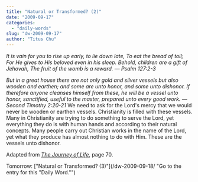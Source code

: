 ```yaml
---
title: "Natural or Transformed? (2)"
date: "2009-09-17"
categories: 
  - "daily-words"
slug: "dw-2009-09-17"
author: "Titus Chu"
---
```


_It is vain for you to rise up early, to lie down late, To eat the bread of toil; For He gives to His beloved even in his sleep. Behold, children are a gift of Jehovah, The fruit of the womb is a reward. — Psalm 127:2-3_

_But in a great house there are not only gold and silver vessels but also wooden and earthen; and some are unto honor, and some unto dishonor. If therefore anyone cleanses himself from these, he will be a vessel unto honor, sanctified, useful to the master, prepared unto every good work. — Second Timothy 2:20-21_ We need to ask for the Lord's mercy that we would never be wooden or earthen vessels. Christianity is filled with these vessels. Many in Christianity are trying to do something to serve the Lord, yet everything they do is with human hands and according to their natural concepts. Many people carry out Christian works in the name of the Lord, yet what they produce has almost nothing to do with Him. These are the vessels unto dishonor.

Adapted from [_The Journey of Life_](/book-journey-of-life/ "Go to the entry for this book."), page 70.

Tomorrow: ["Natural or Transformed? (3)"](/dw-2009-09-18/ "Go to the entry for this "Daily Word."")
